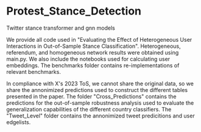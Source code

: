 # Protest_Stance_Detection
Twitter stance transformer and gnn models

We provide all code used in "Evaluating the Effect of Heterogeneous User Interactions in Out-of-Sample Stance Classification". Heterogeneous, referendum, and homogeneous network results were obtained using main.py. We also include the notebooks used for calculating user embeddings. The benchmarks folder contains re-implementations of relevant benchmarks.

In compliance with X's 2023 ToS, we cannot share the original data, so we share the annonimized predictions used to construct the different tables presented in the paper. The folder "Cross_Predictions" contains the predictions for the out-of-sample robustness analysis used to evaluate the generalization capabilities of the different country classifiers. The "Tweet_Level" folder contains the annonimized tweet predicitions and user edgelists.
